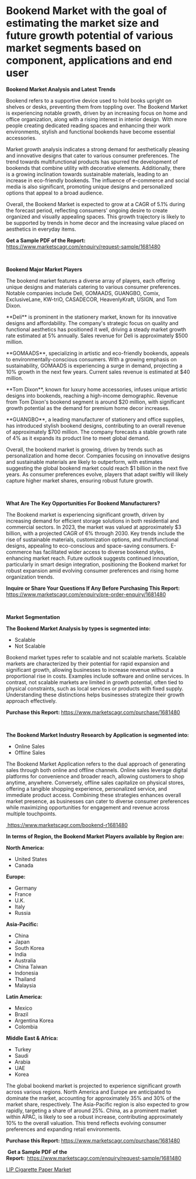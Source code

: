 <p><h1>Bookend Market with the goal of estimating the market size and future growth potential of various market segments based on component, applications and end user</h1></p><p><strong>Bookend Market Analysis and Latest Trends</strong></p>
<p><p>Bookend refers to a supportive device used to hold books upright on shelves or desks, preventing them from toppling over. The Bookend Market is experiencing notable growth, driven by an increasing focus on home and office organization, along with a rising interest in interior design. With more people creating dedicated reading spaces and enhancing their work environments, stylish and functional bookends have become essential accessories.</p><p>Market growth analysis indicates a strong demand for aesthetically pleasing and innovative designs that cater to various consumer preferences. The trend towards multifunctional products has spurred the development of bookends that combine utility with decorative elements. Additionally, there is a growing inclination towards sustainable materials, leading to an increase in eco-friendly bookends. The influence of e-commerce and social media is also significant, promoting unique designs and personalized options that appeal to a broad audience.</p><p>Overall, the Bookend Market is expected to grow at a CAGR of 5.1% during the forecast period, reflecting consumers' ongoing desire to create organized and visually appealing spaces. This growth trajectory is likely to be supported by trends in home decor and the increasing value placed on aesthetics in everyday items.</p></p>
<p><strong>Get a Sample PDF of the Report:&nbsp;</strong> <a href="https://www.marketscagr.com/enquiry/request-sample/1681480?utm_campaign=1869&utm_medium=2&utm_source=Github&utm_content=ia&utm_term=24032025&utm_id=bookend">https://www.marketscagr.com/enquiry/request-sample/1681480</a></p>
<p>&nbsp;</p>
<p><strong>Bookend Major Market Players</strong></p>
<p><p>The bookend market features a diverse array of players, each offering unique designs and materials catering to various consumer preferences. Notable companies include Deli, GOMAADS, GUANGBO, Comix, ExclusiveLane, KW-triO, CASADECOR, HeavenlyKraft, USIGN, and Tom Dixon.</p><p>**Deli** is prominent in the stationery market, known for its innovative designs and affordability. The company's strategic focus on quality and functional aesthetics has positioned it well, driving a steady market growth rate estimated at 5% annually. Sales revenue for Deli is approximately $500 million.</p><p>**GOMAADS**, specializing in artistic and eco-friendly bookends, appeals to environmentally-conscious consumers. With a growing emphasis on sustainability, GOMAADS is experiencing a surge in demand, projecting a 10% growth in the next few years. Current sales revenue is estimated at $40 million.</p><p>**Tom Dixon**, known for luxury home accessories, infuses unique artistic designs into bookends, reaching a high-income demographic. Revenue from Tom Dixon's bookend segment is around $20 million, with significant growth potential as the demand for premium home decor increases.</p><p>**GUANGBO**, a leading manufacturer of stationery and office supplies, has introduced stylish bookend designs, contributing to an overall revenue of approximately $700 million. The company forecasts a stable growth rate of 4% as it expands its product line to meet global demand.</p><p>Overall, the bookend market is growing, driven by trends such as personalization and home decor. Companies focusing on innovative designs and sustainable materials are likely to outperform, with estimates suggesting the global bookend market could reach $1 billion in the next five years. As consumer preferences evolve, players that adapt swiftly will likely capture higher market shares, ensuring robust future growth.</p></p>
<p>&nbsp;</p>
<p><strong>What Are The Key Opportunities For Bookend Manufacturers?</strong></p>
<p><p>The Bookend market is experiencing significant growth, driven by increasing demand for efficient storage solutions in both residential and commercial sectors. In 2023, the market was valued at approximately $3 billion, with a projected CAGR of 6% through 2030. Key trends include the rise of sustainable materials, customization options, and multifunctional designs, appealing to eco-conscious and space-saving consumers. E-commerce has facilitated wider access to diverse bookend styles, enhancing market reach. Future outlook suggests continued innovation, particularly in smart design integration, positioning the Bookend market for robust expansion amid evolving consumer preferences and rising home organization trends.</p></p>
<p><strong>Inquire or Share Your Questions If Any Before Purchasing This Report:</strong> <a href="https://www.marketscagr.com/enquiry/pre-order-enquiry/1681480?utm_campaign=1869&utm_medium=2&utm_source=Github&utm_content=ia&utm_term=24032025&utm_id=bookend">https://www.marketscagr.com/enquiry/pre-order-enquiry/1681480</a></p>
<p>&nbsp;</p>
<p><strong>Market Segmentation</strong></p>
<p><strong>The Bookend Market Analysis by types is segmented into:</strong></p>
<p><ul><li>Scalable</li><li>Not Scalable</li></ul></p>
<p><p>Bookend market types refer to scalable and not scalable markets. Scalable markets are characterized by their potential for rapid expansion and significant growth, allowing businesses to increase revenue without a proportional rise in costs. Examples include software and online services. In contrast, not scalable markets are limited in growth potential, often tied to physical constraints, such as local services or products with fixed supply. Understanding these distinctions helps businesses strategize their growth approach effectively.</p></p>
<p><strong>Purchase this Report:&nbsp;</strong><a href="https://www.marketscagr.com/purchase/1681480?utm_campaign=1869&utm_medium=2&utm_source=Github&utm_content=ia&utm_term=24032025&utm_id=bookend">https://www.marketscagr.com/purchase/1681480</a></p>
<p>&nbsp;</p>
<p><strong>The Bookend Market Industry Research by Application is segmented into:</strong></p>
<p><ul><li>Online Sales</li><li>Offline Sales</li></ul></p>
<p><p>The Bookend Market Application refers to the dual approach of generating sales through both online and offline channels. Online sales leverage digital platforms for convenience and broader reach, allowing customers to shop anytime, anywhere. Conversely, offline sales capitalize on physical stores, offering a tangible shopping experience, personalized service, and immediate product access. Combining these strategies enhances overall market presence, as businesses can cater to diverse consumer preferences while maximizing opportunities for engagement and revenue across multiple touchpoints.</p></p>
<p><a href="https://www.marketscagr.com/bookend-r1681480?utm_campaign=1869&utm_medium=2&utm_source=Github&utm_content=ia&utm_term=24032025&utm_id=bookend">&nbsp;https://www.marketscagr.com/bookend-r1681480</a></p>
<p><strong>In terms of Region, the Bookend Market Players available by Region are:</strong></p>
<p>
    <p> <strong> North America: </strong>
        <ul>
            <li>United States</li>
            <li>Canada</li>
        </ul>
        </p> 
    <p> <strong> Europe: </strong>
        <ul>
            <li>Germany</li>
            <li>France</li>
            <li>U.K.</li>
            <li>Italy</li>
            <li>Russia</li>
        </ul>
        </p> 
    <p> <strong> Asia-Pacific: </strong>
        <ul>
            <li>China</li>
            <li>Japan</li>
            <li>South Korea</li>
            <li>India</li>
            <li>Australia</li>
            <li>China Taiwan</li>
            <li>Indonesia</li>
            <li>Thailand</li>
            <li>Malaysia</li>
        </ul>
        </p> 
    <p> <strong> Latin America: </strong>
        <ul>
            <li>Mexico</li>
            <li>Brazil</li>
            <li>Argentina Korea</li>
            <li>Colombia</li>
        </ul>
        </p> 
    <p> <strong> Middle East & Africa: </strong>
        <ul>
            <li>Turkey</li>
            <li>Saudi</li>
            <li>Arabia</li>
            <li>UAE</li>
            <li>Korea</li>
        </ul>
    </p>
    </p>
<p><p>The global bookend market is projected to experience significant growth across various regions. North America and Europe are anticipated to dominate the market, accounting for approximately 35% and 30% of the market share, respectively. The Asia-Pacific region is also expected to grow rapidly, targeting a share of around 25%. China, as a prominent market within APAC, is likely to see a robust increase, contributing approximately 10% to the overall valuation. This trend reflects evolving consumer preferences and expanding retail environments.</p></p>
<p><strong>Purchase this Report: </strong><a href="https://www.marketscagr.com/purchase/1681480?utm_campaign=1869&utm_medium=2&utm_source=Github&utm_content=ia&utm_term=24032025&utm_id=bookend">https://www.marketscagr.com/purchase/1681480</a></p>
<p>&nbsp;<strong>Get a Sample PDF of the Report:&nbsp;&nbsp;</strong><a href="https://www.marketscagr.com/enquiry/request-sample/1681480?utm_campaign=1869&utm_medium=2&utm_source=Github&utm_content=ia&utm_term=24032025&utm_id=bookend">https://www.marketscagr.com/enquiry/request-sample/1681480</a></p>
<p><strong></strong></p>
<p><p><a href="https://github.com/CliffMedina6/Market-Research-Report-List-7/blob/main/lip-cigarette-paper-market.md?utm_campaign=1869&utm_medium=2&utm_source=Github&utm_content=ia&utm_term=24032025&utm_id=bookend">LIP Cigarette Paper Market</a></p></p>
